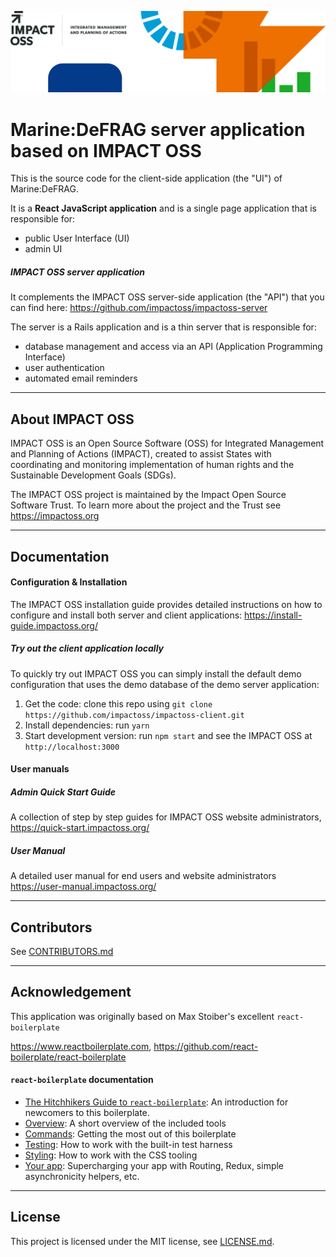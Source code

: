 ![IMPACT OSS](header.png?raw=true "IMPACT OSS")

# Marine:DeFRAG server application based on IMPACT OSS

This is the source code for the client-side application (the "UI") of Marine:DeFRAG.

It is a **React JavaScript application** and is a single page application that is responsible for:
* public User Interface (UI)
* admin UI

##### IMPACT OSS server application

It complements the IMPACT OSS server-side application (the "API") that you can find here: https://github.com/impactoss/impactoss-server

The server is a Rails application and is a thin server that is responsible for:
* database management and access via an API (Application Programming Interface)
* user authentication
* automated email reminders

---

## About IMPACT OSS

IMPACT OSS is an Open Source Software (OSS) for Integrated Management and Planning of Actions (IMPACT), created to assist States with coordinating and monitoring implementation of human rights and the Sustainable Development Goals (SDGs).

The IMPACT OSS project is maintained by the Impact Open Source Software Trust. To learn more about the project and the Trust see https://impactoss.org

---

## Documentation

#### Configuration & Installation

The IMPACT OSS installation guide provides detailed instructions on how to configure and install both server and client applications:
https://install-guide.impactoss.org/

##### Try out the client application locally

To quickly try out IMPACT OSS you can simply install the default demo configuration that uses the demo database of the demo server application:

1. Get the code: clone this repo using `git clone https://github.com/impactoss/impactoss-client.git`
2. Install dependencies: run `yarn`
3. Start development version: run `npm start` and see the IMPACT OSS at `http://localhost:3000`

#### User manuals

##### Admin Quick Start Guide

A collection of step by step guides for IMPACT OSS website administrators,
https://quick-start.impactoss.org/

##### User Manual

A detailed user manual for end users and website administrators
https://user-manual.impactoss.org/

---

## Contributors

See [CONTRIBUTORS.md](CONTRIBUTORS.md)

---

## Acknowledgement

This application was originally based on Max Stoiber's excellent `react-boilerplate`

https://www.reactboilerplate.com, https://github.com/react-boilerplate/react-boilerplate

#### `react-boilerplate` documentation

- [The Hitchhikers Guide to `react-boilerplate`](docs/general/introduction.md): An introduction for newcomers to this boilerplate.
- [Overview](docs/general): A short overview of the included tools
- [Commands](docs/general/commands.md): Getting the most out of this boilerplate
- [Testing](docs/testing): How to work with the built-in test harness
- [Styling](docs/css): How to work with the CSS tooling
- [Your app](docs/js): Supercharging your app with Routing, Redux, simple
  asynchronicity helpers, etc.

---

## License

This project is licensed under the MIT license, see [LICENSE.md](LICENSE.md).
